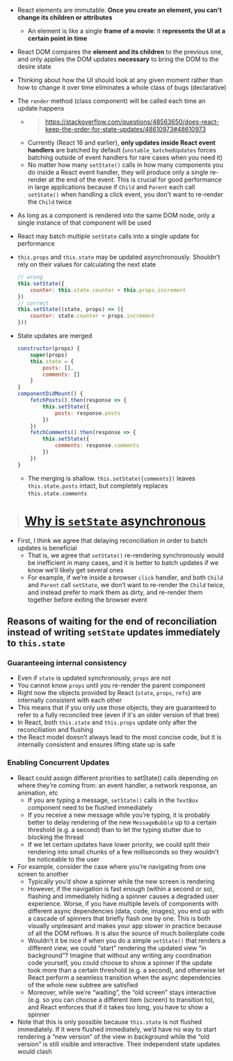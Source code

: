 - React elements are immutable. **Once you create an element, you can't change its children or attributes**
    - An element is like a single **frame of a movie**: it **represents the UI at a certain point in time**
- React DOM compares the **element and its children** to the previous one, and only applies the DOM updates **necessary** to bring the DOM to the desire state
- Thinking about how the UI should look at any given moment rather than how to change it over time eliminates a whole class of bugs (declarative)
- The `render` method (class component) will be called each time an update happens
    - > https://stackoverflow.com/questions/48563650/does-react-keep-the-order-for-state-updates/48610973#48610973
    - Currently (React 16 and earlier), **only updates inside React event handlers** are batched by default (`unstable_batchedUpdates` forces batching outside of event handlers for rare cases when you need it)
    - No matter how many `setState()` calls in how many components you do inside a React event handler, they will produce only a single re-render at the end of the event. This is crucial for good performance in large applications because if `Child` and `Parent` each call `setState()` when handling a click event, you don't want to re-render the `Child` twice
- As long as a component is rendered into the same DOM node, only a single instance of that component will be used
- React may batch multiple `setState` calls into a single update for performance
- `this.props` and `this.state` may be updated asynchronously. Shouldn't rely on their values for calculating the next state

    ```js
    // wrong
    this.setState({
        counter: this.state.counter + this.props.increment
    })
    // correct
    this.setState((state, props) => ({
        counter: state.counter + props.increment
    }))
    ```

- State updates are merged

    ```jsx
    constructor(props) {
        super(props)
        this.state = {
            posts: [],
            comments: []
        }
    }
    componentDidMount() {
        fetchPosts().then(response => {
            this.setState({
                posts: response.posts
            })
        })
        fetchComments().then(response => {
            this.setState({
                comments: response.comments
            })
        })
    }
    ```

    - The merging is shallow. `this.setState({comments})` leaves `this.state.posts` intact, but completely replaces `this.state.comments`
> # [Why is `setState` asynchronous](https://github.com/facebook/react/issues/11527#issuecomment-360199710)
- First, I think we agree that delaying reconciliation in order to batch updates is beneficial
    - That is, we agree that `setState()` re-rendering synchronously would be inefficient in many cases, and it is better to batch updates if we know we’ll likely get several ones
    - For example, if we’re inside a browser `click` handler, and both `Child` and `Parent` call `setState`, we don’t want to re-render the `Child` twice, and instead prefer to mark them as dirty, and re-render them together before exiting the browser event
## Reasons of waiting for the end of reconciliation instead of writing `setState` updates immediately to `this.state`
### Guaranteeing internal consistency
- Even if `state` is updated synchronously, `props` are not
- You cannot know `props` until you re-render the parent component
- Right now the objects provided by React (`state`, `props`, `refs`) are internally consistent with each other
- This means that if you only use those objects, they are guaranteed to refer to a fully reconciled tree (even if it's an older version of that tree)
- In React, both `this.state` and `this.props` update only after the reconciliation and flushing
- the React model doesn’t always lead to the most concise code, but it is internally consistent and ensures lifting state up is safe
### Enabling Concurrent Updates
- React could assign different priorities to setState() calls depending on where they’re coming from: an event handler, a network response, an animation, etc
    - If you are typing a message, `setState()` calls in the `TextBox` component need to be flushed immediately
    - If you receive a new message while you’re typing, it is probably better to delay rendering of the new `MessageBubble` up to a certain threshold (e.g. a second) than to let the typing stutter due to blocking the thread
    - If we let certain updates have lower priority, we could split their rendering into small chunks of a few milliseconds so they wouldn't be noticeable to the user
- For example, consider the case where you’re navigating from one screen to another
    - Typically you’d show a spinner while the new screen is rendering
    - However, if the navigation is fast enough (within a second or so), flashing and immediately hiding a spinner causes a degraded user experience. Worse, if you have multiple levels of components with different async dependencies (data, code, images), you end up with a cascade of spinners that briefly flash one by one. This is both visually unpleasant and makes your app slower in practice because of all the DOM reflows. It is also the source of much boilerplate code
    - Wouldn’t it be nice if when you do a simple `setState()` that renders a different view, we could “start” rendering the updated view “in background”? Imagine that without any writing any coordination code yourself, you could choose to show a spinner if the update took more than a certain threshold (e.g. a second), and otherwise let React perform a seamless transition when the async dependencies of the whole new subtree are satisfied
    - Moreover, while we’re “waiting”, the “old screen” stays interactive (e.g. so you can choose a different item (screen) to transition to), and React enforces that if it takes too long, you have to show a spinner
- Note that this is only possible because `this.state` is not flushed immediately. If it were flushed immediately, we’d have no way to start rendering a “new version” of the view in background while the “old version” is still visible and interactive. Their independent state updates would clash